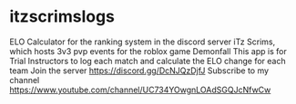 # itzscrimslogs
ELO Calculator for the ranking system in the discord server iTz Scrims, which hosts 3v3 pvp events for the roblox game Demonfall
This app is for Trial Instructors to log each match and calculate the ELO change for each team
Join the server https://discord.gg/DcNJQzDjfJ
Subscribe to my channel https://www.youtube.com/channel/UC734YOwgnLOAdSGQJcNfwCw
